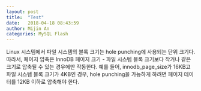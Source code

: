 ```yaml
---
layout: post
title:  "Test"
date:   2018-04-18 08:43:59
author: Mijin An
categories: MySQL Flash
---
```


Linux 시스템에서 파일 시스템의 블록 크기는 hole punching에 사용되는 단위 크기다. 따라서, 페이지 압축은 InnoDB 페이지 크기 - 파일 시스템 블록 크기보다 작거나 같은 크기로 압축될 수 있는 경우에만 작동한다. 예를 들어, innodb_page_size가 16KB고 파일 시스템 블록 크기가 4KB인 경우, hole punching을 가능하게 하려면 페이지 데이터를 12KB 이하로 압축해야 한다.
